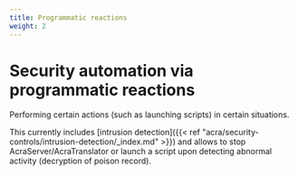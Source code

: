 ```yaml
---
title: Programmatic reactions
weight: 2
---
```


# Security automation via programmatic reactions

Performing certain actions (such as launching scripts) in certain situations.

This currently includes [intrusion detection]({{< ref "acra/security-controls/intrusion-detection/_index.md" >}})
and allows to stop AcraServer/AcraTranslator or launch a script upon detecting abnormal activity (decryption of poison record).
